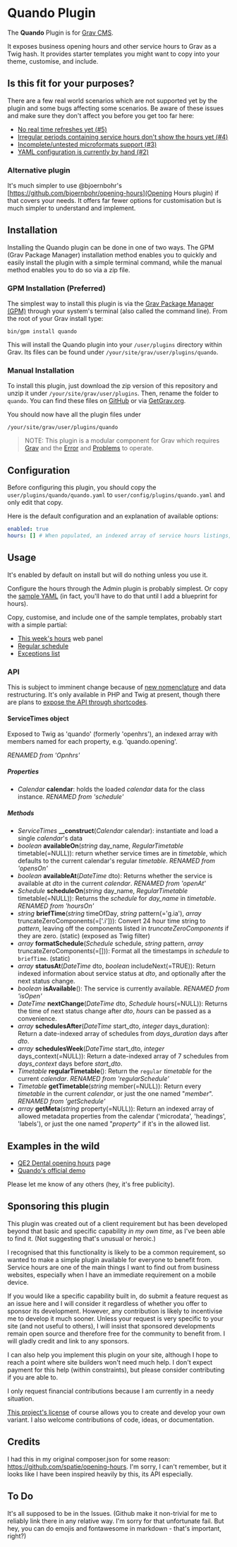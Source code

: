 # Quando Plugin

The **Quando** Plugin is for [Grav CMS](http://github.com/getgrav/grav).

It exposes business opening hours and other service hours to Grav as a Twig hash. It provides starter templates you might want to copy into your theme, customise, and include.

## Is this fit for your purposes?

There are a few real world scenarios which are not supported yet by the plugin and some bugs affecting some scenarios. Be aware of these issues and make sure they don't affect you before you get too far here:

* [No real time refreshes yet (#5)](https://github.com/hughbris/grav-plugin-quando/issues/5)
* [Irregular periods containing service hours don't show the hours yet (#4)](https://github.com/hughbris/grav-plugin-quando/issues/4)
* [Incomplete/untested microformats support (#3)](https://github.com/hughbris/grav-plugin-quando/issues/3)
* [YAML configuration is currently by hand (#2)](https://github.com/hughbris/grav-plugin-quando/issues/2)

### Alternative plugin

It's much simpler to use @bjoernbohr's [https://github.com/bjoernbohr/opening-hours](Opening Hours plugin) if that covers your needs. It offers far fewer options for customisation but is much simpler to understand and implement.

## Installation

Installing the Quando plugin can be done in one of two ways. The GPM (Grav Package Manager) installation method enables you to quickly and easily install the plugin with a simple terminal command, while the manual method enables you to do so via a zip file.

### GPM Installation (Preferred)

The simplest way to install this plugin is via the [Grav Package Manager (GPM)](http://learn.getgrav.org/advanced/grav-gpm) through your system's terminal (also called the command line).  From the root of your Grav install type:

    bin/gpm install quando

This will install the Quando plugin into your `/user/plugins` directory within Grav. Its files can be found under `/your/site/grav/user/plugins/quando`.

### Manual Installation

To install this plugin, just download the zip version of this repository and unzip it under `/your/site/grav/user/plugins`. Then, rename the folder to `quando`. You can find these files on [GitHub](https://github.com/hughbris/grav-plugin-quando) or via [GetGrav.org](http://getgrav.org/downloads/plugins#extras).

You should now have all the plugin files under

    /your/site/grav/user/plugins/quando

> NOTE: This plugin is a modular component for Grav which requires [Grav](http://github.com/getgrav/grav) and the [Error](https://github.com/getgrav/grav-plugin-error) and [Problems](https://github.com/getgrav/grav-plugin-problems) to operate.

## Configuration

Before configuring this plugin, you should copy the `user/plugins/quando/quando.yaml` to `user/config/plugins/quando.yaml` and only edit that copy.

Here is the default configuration and an explanation of available options:

```yaml
enabled: true
hours: [] # When populated, an indexed array of service hours listings, a complex YAML structure best configured through the Admin dashboard (when the blueprint is done!). One of these listings should be called 'opening' if you want any of the templates to work out of the box.
```

## Usage

It's enabled by default on install but will do nothing unless you use it.

Configure the hours through the Admin plugin is probably simplest. Or copy the [sample YAML](data.sample.yaml) (in fact, you'll have to do that until I add a blueprint for hours).

Copy, customise, and include one of the sample templates, probably start with a simple partial:

* [This week's hours](templates/partials/panel_hours.html.twig) web panel
* [Regular schedule](templates/partials/hours.html.twig)
* [Exceptions list](templates/partials/hours_exceptions.html.twig)

### API

This is subject to imminent change because of [new nomenclature](https://github.com/hughbris/grav-plugin-quando/issues/6#issuecomment-397140502) and data restructuring. It's only available in PHP and Twig at present, though there are plans to [expose the API through shortcodes](https://github.com/hughbris/grav-plugin-quando/issues/7).

#### ServiceTimes object

Exposed to Twig as 'quando' (formerly 'openhrs'), an indexed array with members named for each property, e.g. 'quando.opening'.

_RENAMED from 'Opnhrs'_

##### Properties

* _Calendar_ **calendar**: holds the loaded _calendar_ data for the class instance. _RENAMED from 'schedule'_

##### Methods

* _ServiceTimes_ **__construct**(_Calendar_ calendar): instantiate and load a single _calendar_'s data
* _boolean_ **availableOn**(_string_ day_name, _RegularTimetable_ timetable(=NULL)): return whether service times are in _timetable_, which defaults to the current calendar's regular _timetable_. _RENAMED from 'opensOn'_
* _boolean_ **availableAt**(_DateTime_ dto): Returns whether the service is available at _dto_ in the current _calendar_. _RENAMED from 'openAt'_
* _Schedule_ **scheduleOn**(_string_ day_name, _RegularTimetable_ timetable(=NULL)): Returns the _schedule_ for _day_name_ in _timetable_. _RENAMED from 'hoursOn'_
* _string_ **briefTime**(_string_ timeOfDay, _string_ pattern(='g.ia'), _array_ truncateZeroComponents(=['.i'])): Convert 24 hour time string to _pattern_, leaving off the components listed in _truncateZeroComponents_ if they are zero. (static) (exposed as Twig filter)
* _array_ **formatSchedule**(_Schedule_ schedule,  _string_ pattern, _array_ truncateZeroComponents(=[])): Format all the timestamps in _schedule_ to `briefTime`. (static)
* _array_ **statusAt**(_DateTime_ dto, _boolean_ includeNext(=TRUE)): Return indexed information about service status at _dto_, and optionally after the next status change.
* _boolean_ **isAvailable**(): The service is currently available. _RENAMED from 'isOpen'_
* _DateTime_ **nextChange**(_DateTime_ dto, _Schedule_ hours(=NULL)): Returns the time of next status change after _dto_, _hours_ can be passed as a convenience.
* _array_ **schedulesAfter**(_DateTime_ start_dto, _integer_ days_duration): Return a date-indexed array of schedules from _days_duration_ days after _dto_.
* _array_ **schedulesWeek**(_DateTime_ start_dto, _integer_ days_context(=NULL)): Return a date-indexed array of 7 schedules from _days_context_ days before _start_dto_.
* _Timetable_ **regularTimetable**(): Return the `regular` _timetable_ for the current _calendar_. _RENAMED from 'regularSchedule'_
* _Timetable_ **getTimetable**(_string_ member(=NULL)): Return every _timetable_ in the current _calendar_, or just the one named "_member_". _RENAMED from 'getSchedule'_
* _array_ **getMeta**(_string_ property(=NULL)): Return an indexed array of allowed metadata properties from the calendar ('microdata', 'headings', 'labels'), or just the one named "_property_" if it's in the allowed list.

## Examples in the wild

* [QE2 Dental opening hours](https://qe2dental.co.nz/about/opening) page
* [Quando's official demo](http://behold.metamotive.co.nz/quando)

Please let me know of any others (hey, it's free publicity).

## Sponsoring this plugin

This plugin was created out of a client requirement but has been developed beyond that basic and specific capability _in my own time_, as I've been able to find it. (Not suggesting that's unusual or heroic.)

I recognised that this functionality is likely to be a common requirement, so wanted to make a simple plugin available for everyone to benefit from. Service hours are one of the main things I want to find out from business websites, especially when I have an immediate requirement on a mobile device.

If you would like a specific capability built in, do submit a feature request as an issue here and I will consider it regardless of whether you offer to sponsor its development. However, any contribution is likely to incentivise me to develop it much sooner. Unless your request is very specific to your site (and not useful to others), I will insist that sponsored developments remain open source and therefore free for the community to benefit from. I will gladly credit and link to any sponsors.

I can also help you implement this plugin on your site, although I hope to reach a point where site builders won't need much help. I don't expect payment for this help (within constraints), but please consider contributing if you are able to.

I only request financial contributions because I am currently in a needy situation.

[This project's license](LICENSE) of course allows you to create and develop your own variant. I also welcome contributions of code, ideas, or documentation.

## Credits

I had this in my original composer.json for some reason: https://github.com/spatie/opening-hours. I'm sorry, I can't remember, but it looks like I have been inspired heavily by this, its API especially.

## To Do

It's all supposed to be in the Issues. (Github make it non-trivial for me to reliably link there in any relative way. I'm sorry for that unfortunate fail. But hey, you can do emojis and fontawesome in markdown - that's important, right?)
